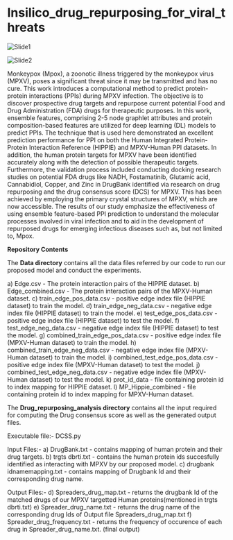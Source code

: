 # Insilico_drug_repurposing_for_viral_threats
![Slide1](https://github.com/CMATERJU-BIOINFO/Insilico_drug_repurposing_for_viral_threats/assets/132830310/53c553bc-44a2-4e8b-9bd9-bc8eb08eea58)

![Slide2](https://github.com/CMATERJU-BIOINFO/Insilico_drug_repurposing_for_viral_threats/assets/132830310/cbce3f1b-5eeb-4821-b25e-29e09fc4d90c)

Monkeypox (Mpox), a zoonotic illness triggered by the monkeypox virus (MPXV), poses a significant threat since it may be transmitted and has no cure. This work introduces a computational method to predict protein-protein interactions (PPIs) during MPXV infection. The objective is to discover prospective drug targets and repurpose current potential Food and Drug Administration (FDA) drugs for therapeutic purposes. In this work, ensemble features, comprising 2-5 node graphlet attributes and protein composition-based features are utilized for deep learning (DL) models to predict PPIs. The technique that is used here demonstrated an excellent prediction performance for PPI on both the Human Integrated Protein-Protein Interaction Reference (HIPPIE) and MPXV-Human PPI datasets. In addition, the human protein targets for MPXV have been identified accurately along with the detection of possible therapeutic targets. Furthermore, the validation process included conducting docking research studies on potential FDA drugs like NADH, Fostamatinib, Glutamic acid, Cannabidiol, Copper, and Zinc in DrugBank identified via research on drug repurposing and the drug consensus score (DCS) for MPXV. This has been achieved by employing the primary crystal structures of MPXV, which are now accessible. The results of our study emphasize the effectiveness of using ensemble feature-based PPI prediction to understand the molecular processes involved in viral infection and to aid in the development of repurposed drugs for emerging infectious diseases such as, but not limited to, Mpox.

**Repository Contents**

The **Data directory** contains all the data files referred by our code to run our proposed model and conduct the experiments.

a) Edge.csv - The protein interaction pairs of the HIPPIE dataset.
b) Edge_combined.csv - The protein interaction pairs of the MPXV-Human dataset.
c) train_edge_pos_data.csv - positive edge index file (HIPPIE dataset) to train the model. 
d) train_edge_neg_data.csv - negative edge index file (HIPPIE dataset) to train the model.
e) test_edge_pos_data.csv - positive edge index file (HIPPIE dataset) to test the model.
f) test_edge_neg_data.csv - negative edge index file (HIPPIE dataset) to test the model.
g) combined_train_edge_pos_data.csv - positive edge index file (MPXV-Human dataset) to train the model. 
h) combined_train_edge_neg_data.csv - negative edge index file (MPXV-Human dataset) to train the model.
i) combined_test_edge_pos_data.csv - positive edge index file (MPXV-Human dataset) to test the model.
j) combined_test_edge_neg_data.csv - negative edge index file (MPXV-Human dataset) to test the model.
k) prot_id_data - file containing protein id to index mapping for HIPPIE dataset.
l) MP_Hippie_combined - file containing protein id to index mapping for MPXV-Human dataset.

The **Drug_repurposing_analysis directory** contains all the input required for computing the Drug consensus score as well as the generated output files.

Executable file:- DCSS.py

Input Files:- 
a) DrugBank.txt - contains mapping of human protein and their drug targets.
b) trgts dbrti.txt - contains the human protein ids succesfully identified as interacting with MPXV by our proposed model. 
c) drugbank idnamemapping.txt - contains mapping of Drugbank Id and their corresponding drug name.

Output Files:-
d) Spreaders_drug_map.txt - returns the drugbank Id of the matched drugs of our MPXV targetted Human proteins(mentioned in trgts dbrti.txt)
e) Spreader_drug_name.txt - returns the drug name of the corresponding drug Ids of Output file Spreaders_drug_map.txt
f) Spreader_drug_frequency.txt - returns the frequency of occurence of each drug in Spreader_drug_name.txt. (final output)





